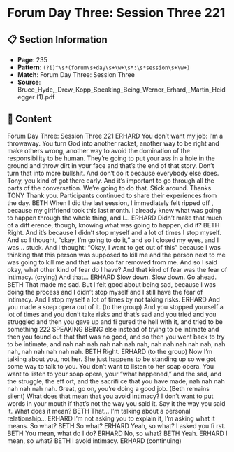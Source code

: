 # Forum Day Three: Session Three 221

## 📋 Section Information

- **Page**: 235
- **Pattern**: `(?i)^\s*(forum\s+day\s+\w+\s*:\s*session\s+\w+)`
- **Match**: Forum Day Three: Session Three
- **Source**: Bruce_Hyde,_Drew_Kopp_Speaking_Being_Werner_Erhard,_Martin_Heidegger (1).pdf

## 📄 Content

Forum Day Three: Session Three 221
ERHARD
You don’t want my job: I’m a throwaway. You turn God into another racket, another way to
be right and make others wrong, another way to avoid the domination of the responsibility to
be human. They’re going to put your ass in a hole in the ground and throw dirt in your face
and that’s the end of that story. Don’t turn that into more bullshit. And don’t do it because
everybody else does. Tony, you kind of got there early. And it’s important to go through all the
parts of the conversation. We’re going to do that. Stick around. Thanks
TONY
Thank you.
Participants continued to share their experiences from the day.
BETH
When I did the last session, I immediately felt ripped off , because my girlfriend took this last
month. I already knew what was going to happen through the whole thing, and I...
ERHARD
Didn’t make that much of a diff erence, though, knowing what was going to happen, did it?
BETH
Right. And it’s because I didn’t stop myself and a lot of times I stop myself. And so I thought,
“okay, I’m going to do it,” and so I closed my eyes, and I was... stuck. And I thought: “Okay, I
want to get out of this” because I was thinking that this person was supposed to kill me and
the person next to me was going to kill me and that was too far removed from me. And so I
said okay, what other kind of fear do I have? And that kind of fear was the fear of intimacy.
(crying)
And that...
ERHARD
Slow down. Slow down. Go ahead.
BETH
That made me sad. But I felt good about being sad, because I was doing the process and I didn’t
stop myself and I still have the fear of intimacy. And I stop myself a lot of times by not taking
risks.
ERHARD
And you made a soap opera out of it.
(to the group)
And you stopped yourself a lot of times and you don’t take risks and that’s sad and you tried
and you struggled and then you gave up and fi gured the hell with it, and tried to be something
222
SPEAKING BEING
else instead of trying to be intimate and then you found out that that was no good, and so then
you went back to try to be intimate, and nah nah nah nah nah nah nah, nah nah nah nah nah,
nah nah, nah nah nah nah nah.
BETH
Right.
ERHARD (to the group)
Now I’m talking about you, not her. She just happens to be standing up so we got some way to
talk to you. You don’t want to listen to her soap opera. You want to listen to your soap opera,
your “what happened,” and the sad, and the struggle, the eff ort, and the sacrifi ce that you have
made, nah nah nah nah nah nah nah. Great, go on, you’re doing a good job.
(Beth remains silent)
What does that mean that you avoid intimacy? I don’t want to put words in your mouth if that’s
not the way you said it. Say it the way you said it. What does it mean?
BETH
That... I’m talking about a personal relationship...
ERHARD
I’m not asking you to explain it, I’m asking what it means. So what?
BETH
So what?
ERHARD
Yeah, so what? I asked you fi rst.
BETH
You mean, what do I do?
ERHARD
No, so what?
BETH
Yeah.
ERHARD
I mean, so what?
BETH
I avoid intimacy.
ERHARD (continuing)